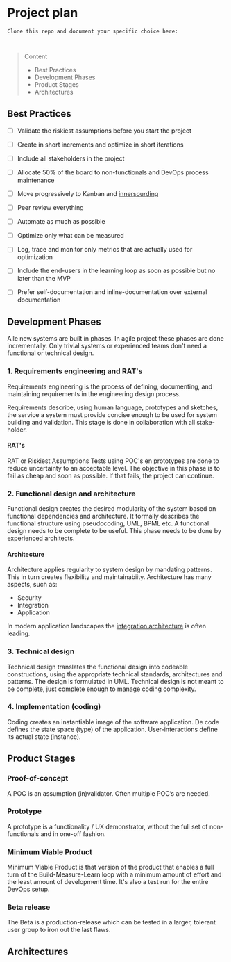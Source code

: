 # Project plan

```
Clone this repo and document your specific choice here:



```
> Content
> - Best Practices
> - Development Phases
> - Product Stages
> - Architectures

## Best Practices 

- [ ] Validate the riskiest assumptions before you start the project 


- [ ] Create in short increments and optimize in short iterations


- [ ] Include all stakeholders in the project


- [ ] Allocate 50% of the board to non-functionals and DevOps process maintenance


- [ ] Move progressively to Kanban and [innersourding](https://about.gitlab.com/topics/version-control/what-is-innersource/)


- [ ] Peer review everything


- [ ] Automate as much as possible


- [ ] Optimize only what can be measured


- [ ] Log, trace and monitor only metrics that are actually used for optimization


- [ ] Include the end-users in the learning loop as soon as possible but no later than the MVP


- [ ] Prefer self-documentation and inline-documentation over external documentation

## Development Phases

Alle new systems are built in phases. In agile project these phases are done incrementally. Only trivial systems or experienced teams don't need a functional or technical design.

### 1. Requirements engineering and RAT's

Requirements engineering is the process of defining, documenting, and maintaining requirements in the engineering design process.

Requirements describe, using human language, prototypes and sketches, the service a system must provide
concise enough to be used for system building and validation.
This stage is done in collaboration with all stake-holder.

#### RAT's

RAT or Riskiest Assumptions Tests using POC's en prototypes are done to reduce uncertainty to an acceptable level.
The objective in this phase is to fail as cheap and soon as possible. If that fails, the project can continue.

### 2. Functional design and architecture

Functional design creates the desired modularity of the system based on functional dependencies and architecture. 
It formally describes the functional structure using pseudocoding, UML, BPML etc.
A functional design needs to be complete to be useful. This phase needs to be done by experienced architects.

#### Architecture

Architecture applies regularity to system design by mandating patterns. This in turn creates flexibility and maintainabiity. 
Architecture has many aspects, such as:
- Security
- Integration
- Application

In modern application landscapes the [integration architecture](integration-standard.md) is often leading.

### 3. Technical design

Technical design translates the functional design into codeable constructions, using the appropriate technical
standards, architectures and patterns.
The design is formulated in UML.
Technical design is not meant to be complete, just complete enough to manage coding complexity.

### 4. Implementation (coding)

Coding creates an instantiable image of the software application.
De code defines the state space (type) of the application. 
User-interactions define its actual state (instance).

## Product Stages

### Proof-of-concept

A POC is an assumption (in)validator. Often multiple POC’s are needed.

### Prototype

A prototype is a functionality / UX demonstrator, without the full set of non-functionals and in one-off fashion.

### Minimum Viable Product

Minimum Viable Product is that version of the product that enables a full turn of the Build-Measure-Learn loop
with a minimum amount of effort and the least amount of development time.
It's also a test run for the entire DevOps setup.

### Beta release

The Beta is a production-release which can be tested in a larger, tolerant user group to iron out the last flaws.

## Architectures

### 
